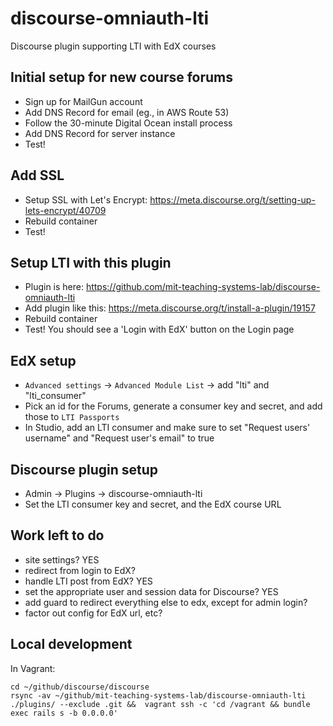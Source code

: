 # discourse-omniauth-lti
Discourse plugin supporting LTI with EdX courses

## Initial setup for new course forums
- Sign up for MailGun account
- Add DNS Record for email (eg., in AWS Route 53)
- Follow the 30-minute Digital Ocean install process
- Add DNS Record for server instance
- Test!

## Add SSL
- Setup SSL with Let's Encrypt: https://meta.discourse.org/t/setting-up-lets-encrypt/40709
- Rebuild container
- Test!

## Setup LTI with this plugin
- Plugin is here: https://github.com/mit-teaching-systems-lab/discourse-omniauth-lti
- Add plugin like this: https://meta.discourse.org/t/install-a-plugin/19157
- Rebuild container
- Test!  You should see a 'Login with EdX' button on the Login page

## EdX setup
- `Advanced settings` -> `Advanced Module List` -> add "lti" and "lti_consumer"
- Pick an id for the Forums, generate a consumer key and secret, and add those to `LTI Passports`
- In Studio, add an LTI consumer and make sure to set "Request users' username" and "Request user's email" to true

## Discourse plugin setup
- Admin -> Plugins -> discourse-omniauth-lti
- Set the LTI consumer key and secret, and the EdX course URL


## Work left to do
- site settings? YES
- redirect from login to EdX?
- handle LTI post from EdX? YES
- set the appropriate user and session data for Discourse? YES
- add guard to redirect everything else to edx, except for admin login?
- factor out config for EdX url, etc?

## Local development
In Vagrant:

```
cd ~/github/discourse/discourse
rsync -av ~/github/mit-teaching-systems-lab/discourse-omniauth-lti ./plugins/ --exclude .git &&  vagrant ssh -c 'cd /vagrant && bundle exec rails s -b 0.0.0.0'
```
